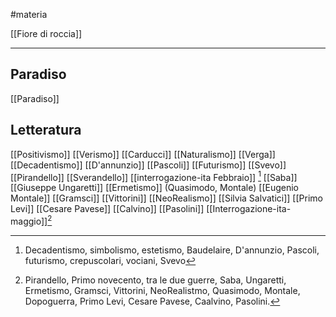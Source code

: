 #materia 

[[Fiore di roccia]]

---
## Paradiso
[[Paradiso]]


## Letteratura


[[Positivismo]]
[[Verismo]]
[[Carducci]]
[[Naturalismo]]
[[Verga]]
[[Decadentismo]]
[[D'annunzio]]
[[Pascoli]]
[[Futurismo]]
[[Svevo]]
[[Pirandello]]
[[Sverandello]]
[[interrogazione-ita Febbraio]] [^1]
[[Saba]]
[[Giuseppe Ungaretti]]
[[Ermetismo]] (Quasimodo, Montale)
[[Eugenio Montale]]
[[Gramsci]]
[[Vittorini]]
[[NeoRealismo]]
[[Silvia Salvatici]]
[[Primo Levi]]
[[Cesare Pavese]]
[[Calvino]]
[[Pasolini]]
[[Interrogazione-ita-maggio]][^2]



[^1]: Decadentismo, simbolismo, estetismo, Baudelaire, D'annunzio, Pascoli, futurismo, crepuscolari, vociani, Svevo
[^2]: Pirandello, Primo novecento, tra le due guerre, Saba, Ungaretti, Ermetismo, Gramsci, Vittorini, NeoRealistmo, Quasimodo, Montale, Dopoguerra, Primo Levi, Cesare Pavese, Caalvino, Pasolini. 
